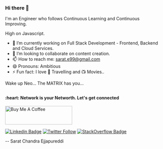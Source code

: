 ### Hi there 👋
I'm an Engineer who follows Continuous Learning and Continuous Improving. 

High on Javascript. 


- 🔭 I’m currently working on Full Stack Development - Frontend, Backend and Cloud Services.
- 👯 I’m looking to collaborate on content creation.
- 📫 How to reach me: sarat.e99@gmail.com
- 😄 Pronouns: Ambitious
- ⚡ Fun fact: I love :sunrise_over_mountains: Travelling  and :tv: Movies..



Wake up Neo...
The MATRIX has you...


##


<h4 align="left">:heart: Network is your Networth. Let's get connected</h2>

<a href="https://www.buymeacoffee.com/sarat" target="_blank"><img src="https://cdn.buymeacoffee.com/buttons/v2/default-yellow.png" alt="Buy Me A Coffee" style="height: 60px !important;width: 217px !important;" ></a>

[![Linkedin Badge](https://img.shields.io/badge/-saratchandrae-blue?style=flat-square&logo=Linkedin&logoColor=white&link=https://www.linkedin.com/in/saratchandrae/)](https://www.linkedin.com/in/saratchandrae) 
[![Twitter Follow](https://img.shields.io/twitter/follow/SaratChandraE?style=social)](https://twitter.com/saratchandrae) 
[![StackOverflow Badge](https://img.shields.io/badge/-StackOverflow-orange?style=flat-square&labelColor=orange&logo=StackOverflow&logoColor=white&link=https://stackoverflow.com/users/story/7121889)](https://stackoverflow.com/users/7121889/sarat-chandra?tab=topactivity)


-- Sarat Chandra Ejjapureddi

##
##
##




